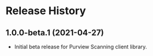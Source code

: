 # Release History

## 1.0.0-beta.1 (2021-04-27)

- Initial beta release for Purview Scanning client library.
